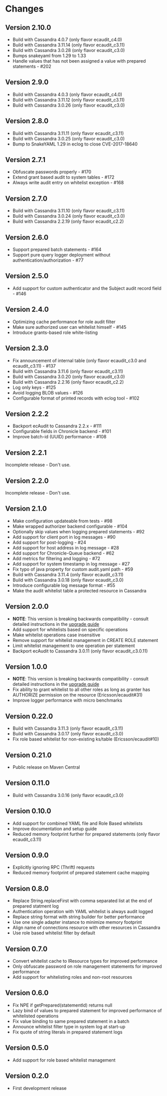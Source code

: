 # Changes

## Version 2.10.0
* Build with Cassandra 4.0.7 (only flavor ecaudit_c4.0)
* Build with Cassandra 3.11.14 (only flavor ecaudit_c3.11)
* Build with Cassandra 3.0.28 (only flavor ecaudit_c3.0)
* Bumps snakeyaml from 1.29 to 1.33
* Handle values that has not been assigned a value with prepared statements - #202

## Version 2.9.0
* Build with Cassandra 4.0.3 (only flavor ecaudit_c4.0)
* Build with Cassandra 3.11.12 (only flavor ecaudit_c3.11)
* Build with Cassandra 3.0.26 (only flavor ecaudit_c3.0)

## Version 2.8.0
* Build with Cassandra 3.11.11 (only flavor ecaudit_c3.11)
* Build with Cassandra 3.0.25 (only flavor ecaudit_c3.0)
* Bump to SnakeYAML 1.29 in eclog to close CVE-2017-18640

## Version 2.7.1
* Obfuscate passwords properly - #170
* Extend grant based audit to system tables - #172
* Always write audit entry on whitelist exception - #168

## Version 2.7.0
* Build with Cassandra 3.11.10 (only flavor ecaudit_c3.11)
* Build with Cassandra 3.0.24 (only flavor ecaudit_c3.0)
* Build with Cassandra 2.2.19 (only flavor ecaudit_c2.2)

## Version 2.6.0
* Support prepared batch statements - #164
* Support pure query logger deployment without authentication/authorization - #77

## Version 2.5.0
* Add support for custom authenticator and the Subject audit record field - #146

## Version 2.4.0
* Optimizing cache performance for role audit filter
* Make sure authorized user can whitelist himself - #145
* Introduce grants-based role white-listing

## Version 2.3.0
* Fix announcement of internal table (only flavor ecaudit_c3.0 and ecaudit_c3.11) - #137
* Build with Cassandra 3.11.6 (only flavor ecaudit_c3.11)
* Build with Cassandra 3.0.20 (only flavor ecaudit_c3.0)
* Build with Cassandra 2.2.16 (only flavor ecaudit_c2.2)
* Log only keys - #125
* Avoid logging BLOB values - #126
* Configurable format of printed records with eclog tool - #102

## Version 2.2.2
* Backport ecAudit to Cassandra 2.2.x - #111
* Configurable fields in Chronicle backend - #101
* Improve batch-id (UUID) performance - #108

## Version 2.2.1
Incomplete release - Don't use.

## Version 2.2.0
Incomplete release - Don't use.

## Version 2.1.0
* Make configuration updateable from tests - #98
* Make wrapped authorizer backend configurable - #104
* Optionally skip values when logging prepared statements - #92
* Add support for client port in log messages - #90
* Add support for post-logging - #24
* Add support for host address in log message - #28
* Add support for Chronicle-Queue backend - #62
* Add metrics for filtering and logging - #72
* Add support for system timestamp in log message - #27
* Fix typo of java property for custom audit.yaml path - #59
* Build with Cassandra 3.11.4 (only flavor ecaudit_c3.11)
* Build with Cassandra 3.0.18 (only flavor ecaudit_c3.0)
* Introduce configurable log message format - #55
* Make the audit whitelist table a protected resource in Cassandra

## Version 2.0.0
* __NOTE__: This version is breaking backwards compatibility - consult detailed instructions in the [upgrade guide](UPGRADING.md)
* Add support for whitelists based on specific operations
* Make whitelist operations case insensitive
* Remove support for whitelist management in CREATE ROLE statement
* Limit whitelist management to one operation per statement
* Backport ecAudit to Cassandra 3.0.11 (only flavor ecaudit_c3.0.11)

## Version 1.0.0
* __NOTE__: This version is breaking backwards compatibility - consult detailed instructions in the [upgrade guide](UPGRADING.md)
* Fix ability to grant whitelist to all other roles as long as granter has AUTHORIZE permission on the resource (Ericsson/ecaudit#31)
* Improve logger performance with micro benchmarks

## Version 0.22.0
* Build with Cassandra 3.11.3 (only flavor ecaudit_c3.11)
* Build with Cassandra 3.0.17 (only flavor ecaudit_c3.0)
* Fix role based whitelist for non-existing ks/table (Ericsson/ecaudit#10)

## Version 0.21.0
* Public release on Maven Central

## Version 0.11.0
* Build with Cassandra 3.0.16 (only flavor ecaudit_c3.0)

## Version 0.10.0
* Add support for combined YAML file and Role Based whitelists
* Improve documentation and setup guide
* Reduced memory footprint further for prepared statements (only flavor ecaudit_c3.11)

## Version 0.9.0
* Explicitly ignoring RPC (Thrift) requests
* Reduced memory footprint of prepared statement cache mapping

## Version 0.8.0
* Replace String.replaceFirst with comma separated list at the end of prepared statment log
* Authentication operation with YAML whitelist is always audit logged
* Replace string format with string builder for better performance
* Use one single adapter instance to minimize memory footprint
* Align name of connections resource with other resources in Cassandra
* Use role based whitelist filter by default

## Version 0.7.0
* Convert whitelist cache to IResource types for improved performance
* Only obfuscate password on role management statements for improved performance
* Add support for whitelisting roles and non-root resources

## Version 0.6.0
* Fix NPE if getPrepared(statementId) returns null
* Lazy bind of values to prepared statement for improved performance of whitelisted operations
* Fix value binding to same prepared statement in a batch
* Announce whitelist filter type in system log at start-up
* Fix quote of string literals in prepared statement logs

## Version 0.5.0
* Add support for role based whitelist management

## Version 0.2.0
* First development release

